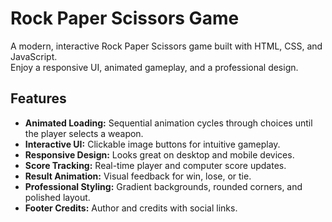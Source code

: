 # Rock Paper Scissors Game

A modern, interactive Rock Paper Scissors game built with HTML, CSS, and JavaScript.  
Enjoy a responsive UI, animated gameplay, and a professional design.

## Features

- **Animated Loading:** Sequential animation cycles through choices until the player selects a weapon.
- **Interactive UI:** Clickable image buttons for intuitive gameplay.
- **Responsive Design:** Looks great on desktop and mobile devices.
- **Score Tracking:** Real-time player and computer score updates.
- **Result Animation:** Visual feedback for win, lose, or tie.
- **Professional Styling:** Gradient backgrounds, rounded corners, and polished layout.
- **Footer Credits:** Author and credits with social links.